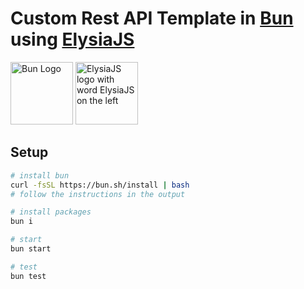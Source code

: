 # Custom Rest API Template in [Bun](https://bun.sh/) using [ElysiaJS](https://elysiajs.com/)

<img src="https://user-images.githubusercontent.com/709451/182802334-d9c42afe-f35d-4a7b-86ea-9985f73f20c3.png" alt="Bun Logo" width=100>
<img src=https://github.com/elysiajs/elysia/assets/35027979/15653752-866c-4525-99f9-edde0aafc856 alt="ElysiaJS logo with word ElysiaJS on the left" width=100 />

## Setup
```sh
# install bun
curl -fsSL https://bun.sh/install | bash
# follow the instructions in the output

# install packages
bun i

# start
bun start

# test
bun test
```
